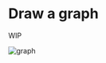 # Draw a graph

WIP

![graph](https://github.com/user-attachments/assets/131a8a31-0dd4-49fa-84dd-1531c89da55c)
